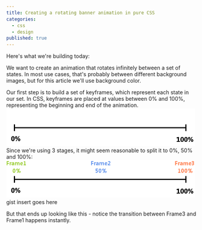 ```yaml
---
title: Creating a rotating banner animation in pure CSS
categories: 
  - css
  - design
published: true
---
```


<link rel="stylesheet" href="assets/rotating_banner.css"/>
Here's what we're building today:

<div class="banner final"></div>

We want to create an animation that rotates infinitely between a set of states. In most use cases, that's probably between different background images, but for this article we'll use background color.

Our first step is to build a set of keyframes, which represent each state in our set. In CSS, keyframes are placed at values between 0% and 100%, representing the beginning and end of the animation.
<img src="assets/animation_timeline_1.png" />
Since we're using 3 stages, it might seem reasonable to split it to 0%, 50% and 100%:
<img src="assets/animation_timeline_2.png" />
gist insert goes here

But that ends up looking like this - notice the transition between Frame3 and Frame1 happens instantly.

<div class="banner attempt1"></div>
